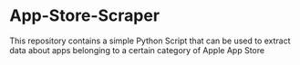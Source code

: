# App-Store-Scraper
This repository contains a simple Python Script that can be used to extract data about apps belonging to a certain category of Apple App Store
